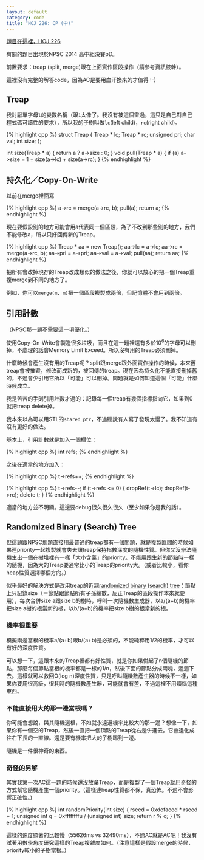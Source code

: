 ```yaml
---
layout: default
category: code
title: "HOJ 226: CP (中)"
---
```


[題目在這裡，HOJ 226](http://hoj.twbbs.org/judge/problem/view/226)

有關的題目出現於NPSC 2014 高中組決賽pD。

前置要求：treap (split, merge)跟在上面實作區段操作（請參考資訊枝幹）。

這裡沒有完整的解答code，因為AC是要用血汗換來的才值得 :-)

## Treap

我討厭單字母`l`的變數名稱（跟`1`太像了。我沒有被這個雷過，這只是自己對自己程式碼可讀性的要求），所以我的子樹叫做`lc`(left child)，`rc`(right child)。

{% highlight cpp %}
struct Treap {
    Treap * lc;
    Treap * rc;
    unsigned pri;
    char val;
    int size;
};

int size(Treap * a) { return a ? a->size : 0; }
void pull(Treap * a) {
    if (a) a->size = 1 + size(a->lc) + size(a->rc);
}
{% endhighlight %}

## 持久化／Copy-On-Write

以前在merge裡面寫

{% highlight cpp %}
a->rc = merge(a->rc, b);
pull(a);
return a;
{% endhighlight %}

現在要假設別的地方可能會用a代表同一個區段，為了不改到那些別的地方，我們不能修改a，所以只好回傳新的Treap。

{% highlight cpp %}
Treap * aa = new Treap();
aa->lc = a->lc;
aa->rc = merge(a->rc, b);
aa->pri = a->pri;
aa->val = a->val;
pull(aa);
return aa;
{% endhighlight %}

把所有會改掉現存的Treap改成類似的做法之後，你就可以放心的把一個Treap重複merge到不同的地方了。

例如，你可以`merge(m, m)`把一個區段複製成兩倍，但記憶體不會用到兩倍。

## 引用計數

（NPSC那一題不需要這一項優化。）

使用Copy-On-Write會製造很多垃圾，而且在這一題裡還有多於10<sup>6</sup>的字母可以刪掉，不處理的話會Memory Limit Exceed。所以沒有用的Treap必須刪掉。

什麼時候會產生沒有用的Treap呢？split跟merge跟外面實作操作的時候，本來舊treap會被摧毀，修改而成新的，被回傳的treap。現在因為持久化不能直接刪掉舊的，不過會少引用它所以「可能」可以刪掉。問題就是如何知道這個「可能」什麼時候成立。

我是苦苦的手刻引用計數才過的：記錄每一個treap有幾個指標指向它，如果到0就把treap delete掉。

我本來以為可以用STL的`shared_ptr`，不過聽說有人寫了發現太慢了。我不知道有沒有更好的做法。

基本上，引用計數就是加入一個欄位：

{% highlight cpp %}
int refs;
{% endhighlight %}

之後在適當的地方加入：

{% highlight cpp %}
t->refs++;
{% endhighlight %}

{% highlight cpp %}
t->refs--;
if (t->refs <= 0) {
    dropRef(t->lc);
    dropRef(t->rc);
    delete t;
}
{% endhighlight %}

適當的地方並不明顯。這邊要debug很久很久很久（至少如果你是我的話）。

## Randomized Binary (Search) Tree

但這題跟NPSC那題直接用最普通的treap都有一個問題，就是複製區間的時候如果連priority一起複製就會失去讓treap保持指數深度的隨機性質。但你又沒辦法隨機生出一個在樹堆裡有一樣「大小含義」的priority。不能用跟生新的節點時一樣的隨機，因為大的Treap要通常比小的Treap的priority大。（或者比較小，看你heap性質選擇哪個方向。）

似乎最好的解決方式是改用treap的近親[randomized binary (search) tree](https://en.wikipedia.org/wiki/Randomized_binary_search_tree)：節點上只記錄size（＝節點跟節點所有子孫總數，反正Treap的區段操作本來就要用），每次合併size a跟size b的樹時，呼叫一次隨機數生成器，以a/(a+b)的機率把size a樹的根當新的根，以b/(a+b)的機率把size b樹的根當新的根。

### 機率很重要

模擬兩邊當根的機率a/(a+b)跟b/(a+b)是必須的，不能純粹用1/2的機率，才可以有好的深度性質。

可以想一下，這跟本來的Treap裡都有好性質，就是你如果併起了n個隨機的節點，那麼每個節點當根的機率都是一樣的1/n，然後下面的節點分成兩塊，遞迴下去。這樣就可以救回O(log n)深度性質，只是呼叫隨機數產生器的時候不一樣，如果你要用很高級，很耗時的隨機數產生器，可能就會有差，不過這裡不用煩惱這種東西。

### 不能直接用大的那一邊當根嗎？

你可能會想說，與其隨機選根，不如就永遠選機率比較大的那一邊？想像一下，如果你有一個空的Treap，然後一直把一個頂點的Treap從右邊併進去。它會退化成往右下長的一直線。還是要有機率把大的子樹踢到一邊。

隨機是一件很神奇的東西。

### 奇怪的另解

其實我第一次AC這一題的時候還沒放棄Treap，而是複製了一個Treap就用奇怪的方式幫它隨機產生一個priority。（這樣連heap性質都不保，真恐怖。不過不會影響正確性。)

{% highlight cpp %}
int randomPriority(int size) {
    rseed = 0xdefaced * rseed + 1;
    unsigned int q = 0xffffffffu / (unsigned int) size;
    return r % q;
}
{% endhighlight %}

這樣的速度顯著的比較慢（55626ms vs 32490ms），不過AC就是AC吧！我沒有試著用數學角度研究這樣的Treap複雜度如何。（注意這樣是假設merge的時候，priority較小的子樹當根。）
